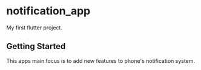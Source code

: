# notification_app

My first flutter project.

## Getting Started

This apps main focus is to add new features to phone's notification system.
